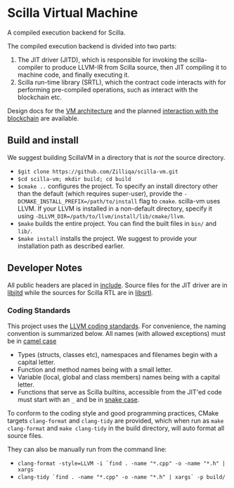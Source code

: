 # Scilla Virtual Machine

A compiled execution backend for Scilla.

The compiled execution backend is divided into two parts:
  1. The JIT driver (JITD), which is responsible for invoking the
    scilla-compiler to produce LLVM-IR from Scilla source, then JIT
    compiling it to machine code, and finally executing it.
  2. Scilla run-time library (SRTL), which the contract code interacts
    with for performing pre-compiled operations, such as interact with
    the blockchain etc.

Design docs for the [VM architecture](https://github.com/Zilliqa/scilla-backend/wiki/Scilla-Backend-Design)
and the planned [interaction with the blockchain](https://github.com/Zilliqa/scilla-backend/wiki/Interaction-of-State-Variables-with-Blockchain)
are available.

## Build and install
We suggest building ScillaVM in a directory that is *not* the source directory.
  * `$git clone https://github.com/Zilliqa/scilla-vm.git`
  * `$cd scilla-vm; mkdir build; cd build`
  * `$cmake ..` configures the project. To specify an install directory other than the default
  (which requires super-user), provide the `-DCMAKE_INSTALL_PREFIX=/path/to/install` flag to `cmake`.
  scilla-vm uses LLVM. If your LLVM is installed in a non-default directory, specify it using
  `-DLLVM_DIR=/path/to/llvm/install/lib/cmake/llvm`.
  * `$make` builds the entire project. You can find the built files in `bin/` and `lib/`.
  * `$make install` installs the project.
  We suggest to provide your installation path as described earlier.

## Developer Notes
All public headers are placed in [include](./include). Source files for the JIT driver are
in [libjitd](./libjitd) while the sources for Scilla RTL are in [libsrtl](./libsrtl).

### Coding Standards
This project uses the [LLVM coding standards](https://llvm.org/docs/CodingStandards.html).
For convenience, the naming convention is summarized below. All names (with allowed exceptions)
must be in [camel case](https://en.wikipedia.org/wiki/Camel_case)
  - Types (structs, classes etc), namespaces and filenames begin with a capital letter.
  - Function and method names being with a small letter.
  - Variable (local, global and class members) names being with a capital letter.
  - Functions that serve as Scilla builtins, accessible from the JIT'ed code
    must start with an `_` and be in [snake case](https://en.wikipedia.org/wiki/Snake_case).

To conform to the coding style and good programming practices, CMake targets `clang-format`
and `clang-tidy` are provided, which when run as `make clang-format` and `make clang-tidy`
in the build directory, will auto format all source files.

They can also be manually run from the command line:
  - ```clang-format -style=LLVM -i `find . -name "*.cpp" -o -name "*.h" | xargs```
  - ```clang-tidy `find . -name "*.cpp" -o -name "*.h" | xargs` -p build/```
